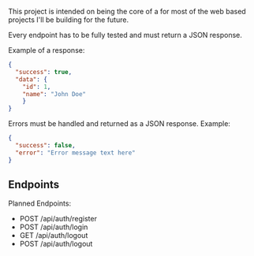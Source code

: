 This project is intended on being the core of a for most of the web based projects I'll be building for the future.

Every endpoint has to be fully tested and must return a JSON response.

Example of a response:

```json
{
  "success": true,
  "data": {
    "id": 1,
    "name": "John Doe"
    }
}
```

Errors must be handled and returned as a JSON response. Example:

```json
{
  "success": false,
  "error": "Error message text here"
}
```


## Endpoints

Planned Endpoints:

- POST /api/auth/register
- POST /api/auth/login
- GET /api/auth/logout
- POST /api/auth/logout
